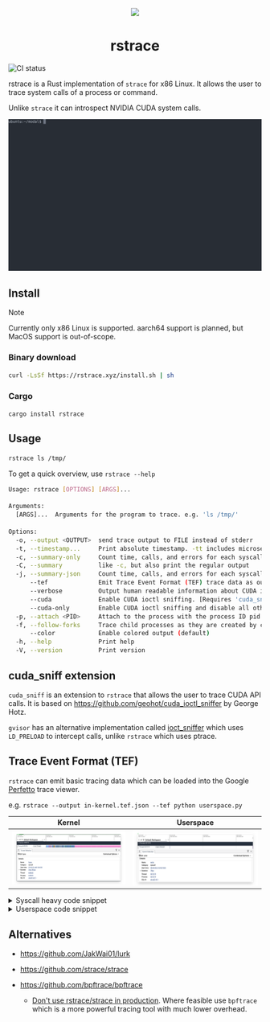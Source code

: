 <p align="center">
  <img height="200em" src="https://i.imgur.com/DmVRIUz.png"/>
</p>

<h1 align="center">rstrace</h1>

![CI status](https://github.com/thundergolfer/rstrace/actions/workflows/ci.yml/badge.svg)

rstrace is a Rust implementation of `strace` for x86 Linux. It allows the user to trace system calls of a process or command.

Unlike `strace` it can introspect NVIDIA CUDA system calls.

![asciinema demo](assets/rstrace.svg)

## Install

> [!NOTE]
> Currently only x86 Linux is supported. aarch64 support is planned, but MacOS support is out-of-scope.

### Binary download

<!-- curl -LsSf https://raw.githubusercontent.com/thundergolfer/rstrace/refs/heads/main/scripts/install.sh | sh -->

```bash
curl -LsSf https://rstrace.xyz/install.sh | sh
```

### Cargo

`cargo install rstrace`

## Usage

```bash
rstrace ls /tmp/
```

To get a quick overview, use `rstrace --help`

```bash
Usage: rstrace [OPTIONS] [ARGS]...

Arguments:
  [ARGS]...  Arguments for the program to trace. e.g. 'ls /tmp/'

Options:
  -o, --output <OUTPUT>  send trace output to FILE instead of stderr
  -t, --timestamp...     Print absolute timestamp. -tt includes microseconds, -ttt uses UNIX timestamps
  -c, --summary-only     Count time, calls, and errors for each syscall and report summary
  -C, --summary          like -c, but also print the regular output
  -j, --summary-json     Count time, calls, and errors for each syscall and report summary in JSON format
      --tef              Emit Trace Event Format (TEF) trace data as output
      --verbose          Output human readable information about CUDA ioctls.
      --cuda             Enable CUDA ioctl sniffing. [Requires 'cuda_sniff' feature]
      --cuda-only        Enable CUDA ioctl sniffing and disable all other output. [Requires 'cuda_sniff' feature]
  -p, --attach <PID>     Attach to the process with the process ID pid and begin tracing.
  -f, --follow-forks     Trace child processes as they are created by currently traced processes as a result of the fork(2), vfork(2) and clone(2) system calls.
      --color            Enable colored output (default)
  -h, --help             Print help
  -V, --version          Print version
```

## cuda_sniff extension

`cuda_sniff` is an extension to `rstrace` that allows the user to trace CUDA API calls. It is based on
https://github.com/geohot/cuda_ioctl_sniffer by George Hotz.

`gvisor` has an alternative implementation called [ioct_sniffer](https://pkg.go.dev/gvisor.dev/gvisor/tools/ioctl_sniffer#section-readme) which uses `LD_PRELOAD` to intercept calls,
unlike `rstrace` which uses ptrace.

## Trace Event Format (TEF)

`rstrace` can emit basic tracing data which can be loaded into the Google [Perfetto](https://perfetto.dev/) trace viewer.

e.g. `rstrace --output in-kernel.tef.json --tef python userspace.py`

| Kernel | Userspace |
|--------|-----------|
| ![kernel-tef](./assets/kernel-tef.png) | ![userspace-tef](./assets/userspace-tef.png) |

<details>
<summary>Syscall heavy code snippet</summary>
<pre>
import os, time
deadline = time.monotonic() + 5
fd = os.open("tmp.bin", os.O_CREAT | os.O_RDWR, 0o600)
buf = b"\0" * 4096
while time.monotonic() < deadline:
    os.pwrite(fd, buf, 0)
    os.fsync(fd)
os.close(fd)</pre>
</details>

<details>
<summary>Userspace code snippet</summary>
<pre>use std::time::{Duration, Instant};
fn main() {
    let start = Instant::now();
    let mut x: u64 = 0;
    while start.elapsed() < Duration::from_secs(5) {
        for _ in 0..1_000_000 {
            // LCG-style math to burn CPU; wrapping avoids UB
            x = x.wrapping_mul(1664525).wrapping_add(1013904223);
        }
    }
    println!("{}", x); // prevents optimizing away the loop
}</pre>
</details>


## Alternatives

- https://github.com/JakWai01/lurk

- https://github.com/strace/strace

- https://github.com/bpftrace/bpftrace
    - [Don't use rstrace/strace in production](https://www.brendangregg.com/blog/2014-05-11/strace-wow-much-syscall.html). Where feasible use `bpftrace` which is a more powerful tracing tool with much lower overhead.
